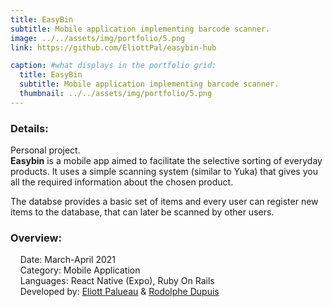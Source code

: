 ```yaml
---
title: EasyBin
subtitle: Mobile application implementing barcode scanner.
image: ../../assets/img/portfolio/5.png
link: https://github.com/EliottPal/easybin-hub

caption: #what displays in the portfolio grid:
  title: EasyBin
  subtitle: Mobile application implementing barcode scanner.
  thumbnail: ../../assets/img/portfolio/5.png
---
```

### Details: 
Personal project.  
**Easybin** is a mobile app aimed to facilitate the selective sorting of everyday products.
It uses a simple scanning system (similar to Yuka) that gives you all the required information about the chosen product.  

The databse provides a basic set of items and every user can register new items to the database, that can later be scanned by other users.

### Overview:  
&nbsp;&nbsp;&nbsp;&nbsp;Date: March-April 2021  
&nbsp;&nbsp;&nbsp;&nbsp;Category: Mobile Application  
&nbsp;&nbsp;&nbsp;&nbsp;Languages: React Native (Expo), Ruby On Rails  
&nbsp;&nbsp;&nbsp;&nbsp;Developed by: [Eliott Palueau](https://github.com/EliottPal) & [Rodolphe Dupuis](https://github.com/rodolphedps)  
